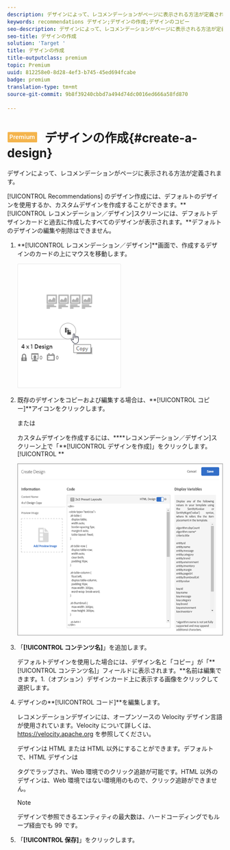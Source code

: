 ```yaml
---
description: デザインによって、レコメンデーションがページに表示される方法が定義されます。
keywords: recommendations デザイン;デザインの作成;デザインのコピー
seo-description: デザインによって、レコメンデーションがページに表示される方法が定義されます。
seo-title: デザインの作成
solution: 'Target '
title: デザインの作成
title-outputclass: premium
topic: Premium
uuid: 812258e0-8d28-4ef3-b745-45ed694fcabe
badge: premium
translation-type: tm+mt
source-git-commit: 9b8f39240cbbd7a494d74dc0016ed666a58fd870

---
```



# ![PREMIUM](/help/assets/premium.png) デザインの作成{#create-a-design}

デザインによって、レコメンデーションがページに表示される方法が定義されます。

[!UICONTROL Recommendations] のデザイン作成には、デフォルトのデザインを使用するか、カスタムデザインを作成することができます。**[!UICONTROL レコメンデーション／デザイン]スクリーンには、デフォルトデザインカードと過去に作成したすべてのデザインが表示されます。**デフォルトのデザインの編集や削除はできません。

1. **[!UICONTROL レコメンデーション／デザイン]**画面で、作成するデザインのカードの上にマウスを移動します。

   ![](assets/Card_CopyDesign.png)

1. 既存のデザインをコピーおよび編集する場合は、**[!UICONTROL コピー]**アイコンをクリックします。

   または

   カスタムデザインを作成するには、****レコメンデーション／デザイン]スクリーン上で「**[!UICONTROL デザインを作成]」をクリックします。[!UICONTROL **

   ![](assets/createDesign.png)

1. 「**[!UICONTROL コンテンツ名]**」を追加します。

   デフォルトデザインを使用した場合には、デザイン名と「コピー」が「**[!UICONTROL コンテンツ名]」フィールドに表示されます。**名前は編集できます。1.（オプション）デザインカード上に表示する画像をクリックして選択します。
1. デザインの**[!UICONTROL コード]**を編集します。

   レコメンデーションデザインには、オープンソースの Velocity デザイン言語が使用されています。Velocity について詳しくは、[](https://velocity.apache.org)https://velocity.apache.org を参照してください。

   デザインは HTML または HTML 以外にすることができます。デフォルトで、HTML デザインは <div> タグでラップされ、Web 環境でのクリック追跡が可能です。HTML 以外のデザインは、Web 環境ではない環境用のもので、クリック追跡ができません。

   >[!NOTE]
   >
   >デザインで参照できるエンティティの最大数は、ハードコーディングでもループ経由でも 99 です。

1. 「**[!UICONTROL 保存]**」をクリックします。
